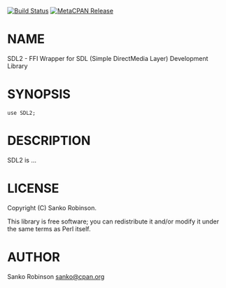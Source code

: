 [![Build Status](https://travis-ci.com/sanko/SDL2.pm.svg?branch=master)](https://travis-ci.com/sanko/SDL2.pm) [![MetaCPAN Release](https://badge.fury.io/pl/SDL2.svg)](https://metacpan.org/release/SDL2)
# NAME

SDL2 - FFI Wrapper for SDL (Simple DirectMedia Layer) Development Library

# SYNOPSIS

    use SDL2;

# DESCRIPTION

SDL2 is ...

# LICENSE

Copyright (C) Sanko Robinson.

This library is free software; you can redistribute it and/or modify it under
the same terms as Perl itself.

# AUTHOR

Sanko Robinson <sanko@cpan.org>
